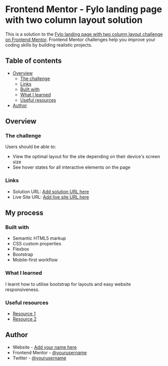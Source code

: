 # Frontend Mentor - Fylo landing page with two column layout solution

This is a solution to the [Fylo landing page with two column layout challenge on Frontend Mentor](https://www.frontendmentor.io/challenges/fylo-landing-page-with-two-column-layout-5ca5ef041e82137ec91a50f5). Frontend Mentor challenges help you improve your coding skills by building realistic projects. 

## Table of contents

- [Overview](#overview)
  - [The challenge](#the-challenge)
  - [Links](#links)
  - [Built with](#built-with)
  - [What I learned](#what-i-learned)
  - [Useful resources](#useful-resources)
- [Author](#author)


## Overview

### The challenge

Users should be able to:

- View the optimal layout for the site depending on their device's screen size
- See hover states for all interactive elements on the page


### Links

- Solution URL: [Add solution URL here](https://your-solution-url.com)
- Live Site URL: [Add live site URL here](https://your-live-site-url.com)

## My process

### Built with

- Semantic HTML5 markup
- CSS custom properties
- Flexbox
- Bootstrap
- Mobile-first workflow


### What I learned

I learnt how to utilise bootstrap for layouts and easy website responsiveness.


### Useful resources

- [Resource 1](https://www.getbootstrap.com) 
- [Resource 2](https://www.w3schools.com) 

## Author

- Website - [Add your name here](https://www.your-site.com)
- Frontend Mentor - [@yourusername](https://www.frontendmentor.io/profile/MariamOkann)
- Twitter - [@yourusername](https://www.twitter.com/mariam_okan)

